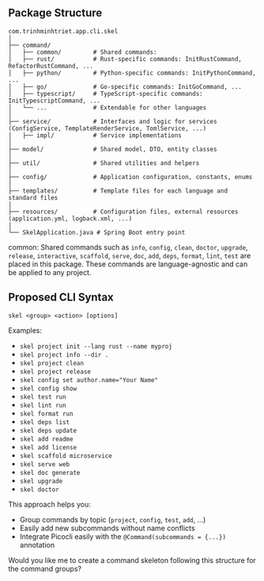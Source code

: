 
## Package Structure

```
com.trinhminhtriet.app.cli.skel
│
├── command/
│   ├── common/         # Shared commands: 
│   ├── rust/           # Rust-specific commands: InitRustCommand, RefactorRustCommand, ...
│   ├── python/         # Python-specific commands: InitPythonCommand, ...
│   ├── go/             # Go-specific commands: InitGoCommand, ...
│   ├── typescript/     # TypeScript-specific commands: InitTypescriptCommand, ...
│   └── ...             # Extendable for other languages
│
├── service/            # Interfaces and logic for services (ConfigService, TemplateRenderService, TomlService, ...)
│   ├── impl/           # Service implementations
│
├── model/              # Shared model, DTO, entity classes
│
├── util/               # Shared utilities and helpers
│
├── config/             # Application configuration, constants, enums
│
├── templates/          # Template files for each language and standard files
│
├── resources/          # Configuration files, external resources (application.yml, logback.xml, ...)
│
└── SkelApplication.java # Spring Boot entry point
```

common: Shared commands such as `info`, `config`, `clean`, `doctor`, `upgrade`, `release`, `interactive`, `scaffold`, `serve`, `doc`, `add`, `deps`, `format`, `lint`, `test` are placed in this package. These commands are language-agnostic and can be applied to any project.


## Proposed CLI Syntax

```
skel <group> <action> [options]
```

Examples:
- `skel project init --lang rust --name myproj`
- `skel project info --dir .`
- `skel project clean`
- `skel project release`
- `skel config set author.name="Your Name"`
- `skel config show`
- `skel test run`
- `skel lint run`
- `skel format run`
- `skel deps list`
- `skel deps update`
- `skel add readme`
- `skel add license`
- `skel scaffold microservice`
- `skel serve web`
- `skel doc generate`
- `skel upgrade`
- `skel doctor`

This approach helps you:
- Group commands by topic (`project`, `config`, `test`, `add`, ...)
- Easily add new subcommands without name conflicts
- Integrate Picocli easily with the `@Command(subcommands = {...})` annotation

Would you like me to create a command skeleton following this structure for the command groups?